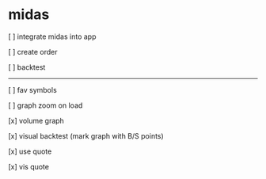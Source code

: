 # midas

[ ] integrate midas into app

[ ] create order

[ ] backtest

---

[ ] fav symbols

[ ] graph zoom on load 

[x] volume graph

[x] visual backtest (mark graph with B/S points)

[x] use quote

[x] vis quote

